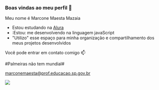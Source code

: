 ### Boas vindas ao meu perfil 💙

Meu nome é Marcone Maesta Mazaia
- Estou estudando na [Alura](https://www.alura.com.br)
- :Estou: me desenvolvendo na linguagem javaScript
- "Utilizo" esse espaço para minha organização e compartilhamento dos meus projetos desenvolvidos

 Você pode entrar em contato comigo 📫

#Palmeiras não tem mundial#

marconemaesta@prof.educacao.sp.gov.br

![](https://media1.tenor.com/m/RddAsOMN-w0AAAAC/143-filiny-143.gif)




